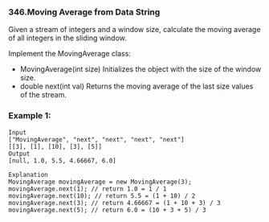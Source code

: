 ### 346.Moving Average from Data String 
Given a stream of integers and a window size, calculate the moving average of all integers in the sliding window.

Implement the MovingAverage class:

* MovingAverage(int size) Initializes the object with the size of the window size.
* double next(int val) Returns the moving average of the last size values of the stream.

### Example 1:
``` 
Input
["MovingAverage", "next", "next", "next", "next"]
[[3], [1], [10], [3], [5]]
Output
[null, 1.0, 5.5, 4.66667, 6.0]

Explanation
MovingAverage movingAverage = new MovingAverage(3);
movingAverage.next(1); // return 1.0 = 1 / 1
movingAverage.next(10); // return 5.5 = (1 + 10) / 2
movingAverage.next(3); // return 4.66667 = (1 + 10 + 3) / 3
movingAverage.next(5); // return 6.0 = (10 + 3 + 5) / 3
```

